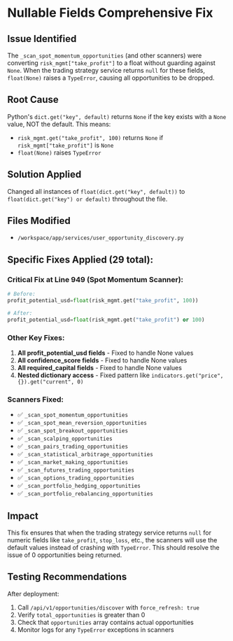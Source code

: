 # Nullable Fields Comprehensive Fix

## Issue Identified
The `_scan_spot_momentum_opportunities` (and other scanners) were converting `risk_mgmt["take_profit"]` to a float without guarding against `None`. When the trading strategy service returns `null` for these fields, `float(None)` raises a `TypeError`, causing all opportunities to be dropped.

## Root Cause
Python's `dict.get("key", default)` returns `None` if the key exists with a `None` value, NOT the default. This means:
- `risk_mgmt.get("take_profit", 100)` returns `None` if `risk_mgmt["take_profit"]` is `None`
- `float(None)` raises `TypeError`

## Solution Applied
Changed all instances of `float(dict.get("key", default))` to `float(dict.get("key") or default)` throughout the file.

## Files Modified
- `/workspace/app/services/user_opportunity_discovery.py`

## Specific Fixes Applied (29 total):

### Critical Fix at Line 949 (Spot Momentum Scanner):
```python
# Before:
profit_potential_usd=float(risk_mgmt.get("take_profit", 100))

# After:
profit_potential_usd=float(risk_mgmt.get("take_profit") or 100)
```

### Other Key Fixes:
1. **All profit_potential_usd fields** - Fixed to handle None values
2. **All confidence_score fields** - Fixed to handle None values  
3. **All required_capital fields** - Fixed to handle None values
4. **Nested dictionary access** - Fixed pattern like `indicators.get("price", {}).get("current", 0)`

### Scanners Fixed:
- ✅ `_scan_spot_momentum_opportunities`
- ✅ `_scan_spot_mean_reversion_opportunities`
- ✅ `_scan_spot_breakout_opportunities`
- ✅ `_scan_scalping_opportunities`
- ✅ `_scan_pairs_trading_opportunities`
- ✅ `_scan_statistical_arbitrage_opportunities`
- ✅ `_scan_market_making_opportunities`
- ✅ `_scan_futures_trading_opportunities`
- ✅ `_scan_options_trading_opportunities`
- ✅ `_scan_portfolio_hedging_opportunities`
- ✅ `_scan_portfolio_rebalancing_opportunities`

## Impact
This fix ensures that when the trading strategy service returns `null` for numeric fields like `take_profit`, `stop_loss`, etc., the scanners will use the default values instead of crashing with `TypeError`. This should resolve the issue of 0 opportunities being returned.

## Testing Recommendations
After deployment:
1. Call `/api/v1/opportunities/discover` with `force_refresh: true`
2. Verify `total_opportunities` is greater than 0
3. Check that `opportunities` array contains actual opportunities
4. Monitor logs for any `TypeError` exceptions in scanners